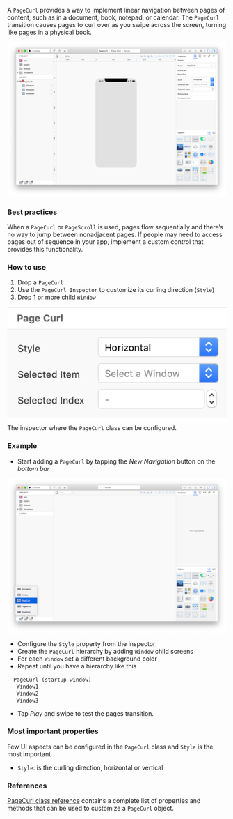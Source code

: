 A `PageCurl` provides a way to implement linear navigation between pages of content, such as in a document, book, notepad, or calendar. The `PageCurl` transition causes pages to curl over as you swipe across the screen, turning like pages in a physical book.

![PageCurl](../images/creo/PageCurl_main.png)

### Best practices
When a `PageCurl` or `PageScroll` is used, pages flow sequentially and there’s no way to jump between nonadjacent pages. If people may need to access pages out of sequence in your app, implement a custom control that provides this functionality.

### How to use
1. Drop a `PageCurl`
2. Use the `PageCurl Inspector` to customize its curling direction  (`Style`)
3. Drop 1 or more child `Window`

![PageCurl inspector](../images/creo/PageCurl_inspector.png)
The inspector where the `PageCurl` class can be configured.

### Example
- Start adding a `PageCurl` by tapping the _New Navigation_ button on the _bottom bar_

![New Navigation](../images/creo/PageCurl2.png)

- Configure the `Style` property from the inspector
- Create the `PageCurl` hierarchy by adding `Window` child screens
- For each `Window` set a different background color
- Repeat until you have a hierarchy like this

```
- PageCurl (startup window)
 - Window1
 - Window2
 - Window3
```

- Tap _Play_ and swipe to test the pages transition.

### Most important properties
Few UI aspects can be configured in the `PageCurl` class and `Style` is the most important
- `Style`: is the curling direction, horizontal or vertical

### References
[PageCurl class reference](../classes/PageCurl.html) contains a complete list of properties and methods that can be used to customize a `PageCurl` object.
